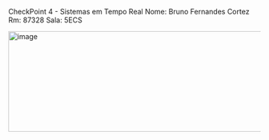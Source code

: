 CheckPoint 4 - Sistemas em Tempo Real
Nome: Bruno Fernandes Cortez
Rm: 87328
Sala: 5ECS

<img width="931" height="201" alt="image" src="https://github.com/user-attachments/assets/2cfeeedd-96fd-4de6-93ef-6ebd8eb6c74c" />
